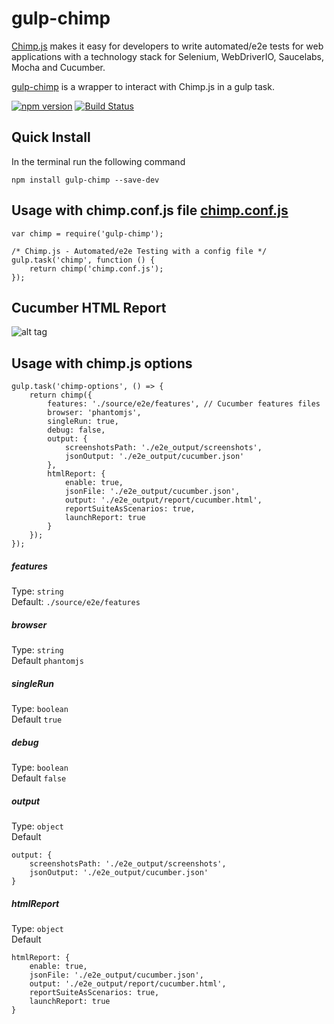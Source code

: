 # gulp-chimp

[Chimp.js](https://github.com/xolvio/chimp/) makes it easy for developers to write automated/e2e tests for web applications with a technology stack for Selenium, WebDriverIO, Saucelabs, Mocha and Cucumber.

[gulp-chimp](https://www.npmjs.com/package/gulp-chimp) is a wrapper to interact with Chimp.js in a gulp task.

[![npm version](https://badge.fury.io/js/gulp-chimp.svg)](https://badge.fury.io/js/gulp-chimp)
[![Build Status](https://travis-ci.org/eduardogch/gulp-chimp.svg?branch=master)](https://travis-ci.org/eduardogch/gulp-chimp)

## Quick Install

In the terminal run the following command
```
npm install gulp-chimp --save-dev
```

## Usage with chimp.conf.js file  [chimp.conf.js](https://github.com/eduardogch/gulp-chimp/blob/master/chimp.conf.js)

```
var chimp = require('gulp-chimp');

/* Chimp.js - Automated/e2e Testing with a config file */
gulp.task('chimp', function () {
    return chimp('chimp.conf.js');
});
```

## Cucumber HTML Report

![alt tag](https://github.com/eduardogch/gulp-chimp/raw/master/cucumber-html-report.png)

## Usage with chimp.js options

```
gulp.task('chimp-options', () => {
    return chimp({
        features: './source/e2e/features', // Cucumber features files
        browser: 'phantomjs',
        singleRun: true,
        debug: false,
        output: {
            screenshotsPath: './e2e_output/screenshots',
            jsonOutput: './e2e_output/cucumber.json'
        },
        htmlReport: {
            enable: true,
            jsonFile: './e2e_output/cucumber.json',
            output: './e2e_output/report/cucumber.html',
            reportSuiteAsScenarios: true,
            launchReport: true
        }
    });
});
```

##### features

Type: `string`<br>
Default: `./source/e2e/features`

##### browser

Type: `string`<br>
Default `phantomjs`

##### singleRun

Type: `boolean`<br>
Default `true`

##### debug

Type: `boolean`<br>
Default `false`

##### output

Type: `object`<br>
Default
```
output: {
    screenshotsPath: './e2e_output/screenshots',
    jsonOutput: './e2e_output/cucumber.json'
}
```

##### htmlReport

Type: `object`<br>
Default
```
htmlReport: {
    enable: true,
    jsonFile: './e2e_output/cucumber.json',
    output: './e2e_output/report/cucumber.html',
    reportSuiteAsScenarios: true,
    launchReport: true
}
```
